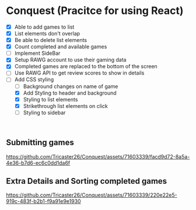 # Conquest (Pracitce for using React)

- [x] Able to add games to list
- [x] List elements don't overlap
- [x] Be able to delete list elements 
- [x] Count completed and available games 
- [ ] Implement SideBar
- [X] Setup RAWG account to use their gaming data
- [x] Completed games are replaced to the bottom of the screen
- [ ] Use RAWG API to get review scores to show in details 
- [ ] Add CSS styling
  - [ ] Background changes on name of game  	
  - [x] Add Styling to header and background
  - [x] Styling to list elements 
  - [x] Strikethrough list elements on click
  - [ ] Styling to sidebar 
        
<br />

## Submitting games


https://github.com/Tricaster26/Conquest/assets/71603339/facd9d72-8a5a-4e36-b7d6-ec6c0dd1da6f


## Extra Details and Sorting completed games


https://github.com/Tricaster26/Conquest/assets/71603339/220e22e5-919c-483f-b2b1-f9a91e9e1930





